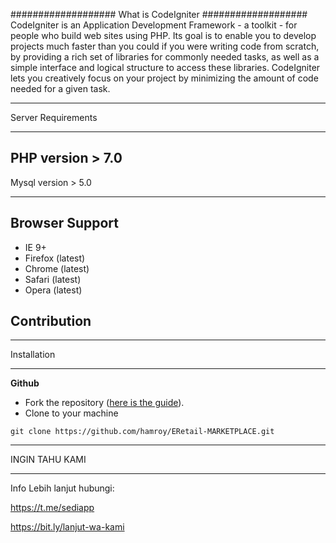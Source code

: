 ###################
What is CodeIgniter
###################
CodeIgniter is an Application Development Framework - a toolkit - for people
who build web sites using PHP. Its goal is to enable you to develop projects
much faster than you could if you were writing code from scratch, by providing
a rich set of libraries for commonly needed tasks, as well as a simple
interface and logical structure to access these libraries. CodeIgniter lets
you creatively focus on your project by minimizing the amount of code needed
for a given task.

*******************
Server Requirements
*******************
PHP version > 7.0
--
Mysql version > 5.0

************

Browser Support
---------------
- IE 9+
- Firefox (latest)
- Chrome (latest)
- Safari (latest)
- Opera (latest)

Contribution
------------

************
Installation
************

**Github**
- Fork the repository ([here is the guide](https://help.github.com/articles/fork-a-repo/)).
- Clone to your machine
```
git clone https://github.com/hamroy/ERetail-MARKETPLACE.git
```

************
INGIN TAHU KAMI
************
Info Lebih lanjut hubungi:

https://t.me/sediapp

https://bit.ly/lanjut-wa-kami
